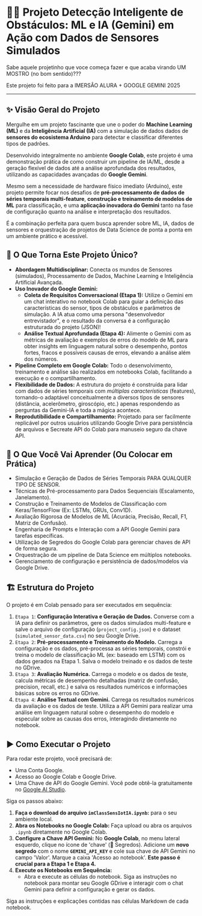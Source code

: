 # 🤖💡 Projeto Detecção Inteligente de Obstáculos: ML e IA (Gemini) em Ação com Dados de Sensores Simulados

Sabe aquele projetinho que voce começa fazer e que acaba virando UM MOSTRO (no bom sentido)???

Este projeto foi feito para a IMERSÂO ALURA + GOOGLE GEMINI 2025

---

## ✨ Visão Geral do Projeto

Mergulhe em um projeto fascinante que une o poder do **Machine Learning (ML)** e da **Inteligência Artificial (IA)** com a simulação de dados dados de **sensores do ecosistema Arduino** para detectar e classificar diferentes tipos de padrões. 

Desenvolvido integralmente no ambiente **Google Colab**, este projeto é uma demonstração prática de como construir um pipeline de IA/ML, desde a geração flexível de dados até a análise aprofundada dos resultados, utilizando as capacidades avançadas do **Google Gemini**.

Mesmo sem a necessidade de hardware físico imediato (Arduino), este projeto permite focar nos desafios de **pré-processamento de dados de séries temporais multi-feature**, **construção e treinamento de modelos de ML** para classificação, e uma **aplicação inovadora do Gemini** tanto na fase de configuração quanto na análise e interpretação dos resultados.

É a combinação perfeita para quem busca aprender sobre ML, IA, dados de sensores e orquestração de projetos de Data Science de ponta a ponta em um ambiente prático e acessível.


## 🚀 O Que Torna Este Projeto Único?

* **Abordagem Multidisciplinar:** Conecta os mundos de Sensores (simulados), Processamento de Dados, Machine Learning e Inteligência Artificial Avançada.
* **Uso Inovador do Google Gemini:**
    * **Coleta de Requisitos Conversacional (Etapa 1):** Utilize o Gemini em um chat interativo no notebook Colab para guiar a definição das características do sensor, tipos de obstáculos e parâmetros de simulação. A IA atua como uma persona "desenvolvedor entrevistador", e o resultado da conversa é a configuração estruturada do projeto (JSON)!
    * **Análise Textual Aprofundada (Etapa 4):** Alimente o Gemini com as métricas de avaliação e exemplos de erros do modelo de ML para obter insights em linguagem natural sobre o desempenho, pontos fortes, fracos e possíveis causas de erros, elevando a análise além dos números.
* **Pipeline Completo em Google Colab:** Todo o desenvolvimento, treinamento e análise são realizados em notebooks Colab, facilitando a execução e o compartilhamento.
* **Flexibilidade de Dados:** A estrutura do projeto é construída para lidar com dados de séries temporais com *múltiplas características* (features), tornando-o adaptável conceitualmente a diversos tipos de sensores (distância, acelerômetro, giroscópio, etc.) apenas respondendo as perguntas da Gemini-IA e toda a mágica acontece.
* **Reprodutibilidade e Compartilhamento:** Projetado para ser facilmente replicável por outros usuários utilizando Google Drive para persistência de arquivos e Secreate API do Colab para manuseio seguro da chave API.

## 🧠 O Que Você Vai Aprender (Ou Colocar em Prática)

* Simulação e Geração de Dados de Séries Temporais PARA QUALQUER TIPO DE SENSOR.
* Técnicas de Pré-processamento para Dados Sequenciais (Escalamento, Janelamento).
* Construção e Treinamento de Modelos de Classificação com Keras/TensorFlow (Ex: LSTMs, GRUs, Conv1D).
* Avaliação Rigorosa de Modelos de ML (Acurácia, Precisão, Recall, F1, Matriz de Confusão).
* Engenharia de Prompts e Interação com a API Google Gemini para tarefas específicas.
* Utilização de Segredos do Google Colab para gerenciar chaves de API de forma segura.
* Orquestração de um pipeline de Data Science em múltiplos notebooks.
* Gerenciamento de configuração e persistência de dados/modelos via Google Drive.

## 🏗️ Estrutura do Projeto

O projeto é em Colab pensado para ser executados em sequência:

1.  `Etapa 1`: **Configuração Interativa e Geração de Dados.** Converse com a IA para definir os parâmetros, gere os dados simulados multi-feature e salve o arquivo de configuração (`project_config.json`) e o dataset (`simulated_sensor_data.csv`) no seu Google Drive.
2.  `Etapa 2`: **Pré-processamento e Treinamento do Modelo.** Carrega a configuração e os dados, pré-processa as séries temporais, constrói e treina o modelo de classificação ML (ex: baseado em LSTM) com os dados gerados na Etapa 1. Salva o modelo treinado e os dados de teste no GDrive.
3.  `Etapa 3`: **Avaliação Numérica.** Carrega o modelo e os dados de teste, calcula métricas de desempenho detalhadas (matriz de confusão, precision, recall, etc.) e salva os resultados numéricos e informações básicas sobre os erros no GDrive.
4.  `Etapa 4`: **Análise Textual com Gemini.** Carrega os resultados numéricos da avaliação e os dados de teste. Utiliza a API Gemini para realizar uma análise em linguagem natural sobre o desempenho do modelo e especular sobre as causas dos erros, interagindo diretamente no notebook.

## ▶️ Como Executar o Projeto

Para rodar este projeto, você precisará de:

* Uma Conta Google.
* Acesso ao Google Colab e Google Drive.
* Uma Chave de API do Google Gemini. Você pode obtê-la gratuitamente no [Google AI Studio](https://aistudio.google.com/app/apikey).

Siga os passos abaixo:

1.  **Faça o download do arquivo `imClassSensIotIA.ipynb`:**  para o seu ambiente local.
2.  **Abra os Notebooks no Google Colab:** Faça upload ou abra os arquivos `.ipynb` diretamente no Google Colab.
3.  **Configure a Chave API Gemini:** No **Google Colab**, no menu lateral esquerdo, clique no ícone de 'chave' (🔑 Segredos). Adicione um **novo segredo** com o nome **`GEMINI_API_KEY`** e cole sua chave de API Gemini no campo 'Valor'. Marque a caixa 'Acesso ao notebook'. **Este passo é crucial para a Etapa 1 e Etapa 4.**
4.  **Execute os Notebooks em Sequência:**
    * Abra e execute as células do notebook. Siga as instruções no notebook para montar seu Google GDrive e interagir com o chat Gemini para definir a configuração e gerar os dados.

Siga as instruções e explicações contidas nas células Markdown de cada notebook.


